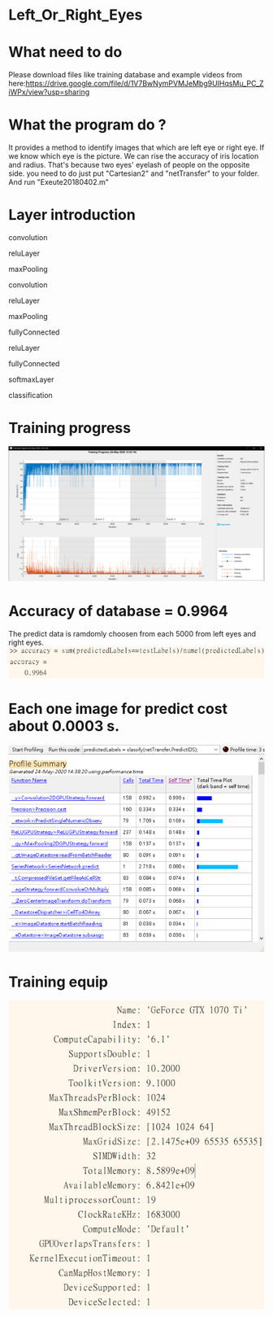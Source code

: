 # Left_Or_Right_Eyes

# What need to do
Please download files like training database and example videos from here:https://drive.google.com/file/d/1V7BwNymPVMJeMbg9UIHqsMu_PC_ZiWPx/view?usp=sharing

# What the program do ?
It provides a method to identify images that which are left eye or right eye.
If we know which eye is the picture. We can rise the accuracy of iris location and radius. That's because two eyes' eyelash of people on the opposite side.
you need to do just put "Cartesian2" and "netTransfer" to your folder. And run "Exeute20180402.m"

# Layer introduction
convolution

reluLayer

maxPooling

convolution

reluLayer

maxPooling

fullyConnected

reluLayer

fullyConnected

softmaxLayer

classification

# Training progress
![Training_Progress_Image](Training_Progress.png)

# Accuracy of database = 0.9964
The predict data is ramdomly choosen from each 5000 from left eyes and right eyes. ![Accuracy_Image](Accuracy.png)

# Each one image for predict cost about 0.0003 s.
![Predict_Time](Predict_Time.png)

# Training equip
![Gpu_Device](Gpu_Device.png)
